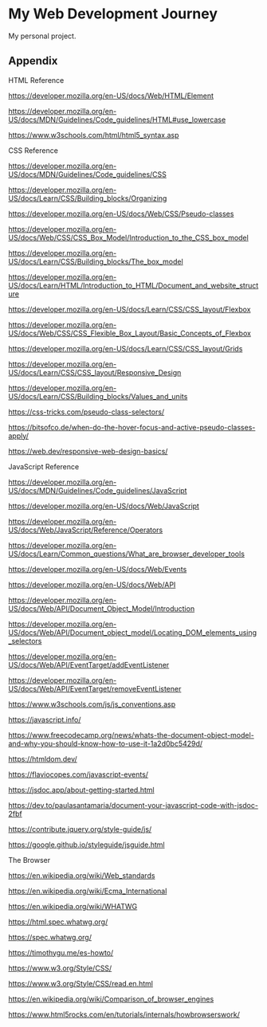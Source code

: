 # My Web Development Journey

My personal project.
## Appendix

HTML Reference  

https://developer.mozilla.org/en-US/docs/Web/HTML/Element

https://developer.mozilla.org/en-US/docs/MDN/Guidelines/Code_guidelines/HTML#use_lowercase

https://www.w3schools.com/html/html5_syntax.asp

CSS Reference

https://developer.mozilla.org/en-US/docs/MDN/Guidelines/Code_guidelines/CSS

https://developer.mozilla.org/en-US/docs/Learn/CSS/Building_blocks/Organizing

https://developer.mozilla.org/en-US/docs/Web/CSS/Pseudo-classes

https://developer.mozilla.org/en-US/docs/Web/CSS/CSS_Box_Model/Introduction_to_the_CSS_box_model

https://developer.mozilla.org/en-US/docs/Learn/CSS/Building_blocks/The_box_model

https://developer.mozilla.org/en-US/docs/Learn/HTML/Introduction_to_HTML/Document_and_website_structure

https://developer.mozilla.org/en-US/docs/Learn/CSS/CSS_layout/Flexbox

https://developer.mozilla.org/en-US/docs/Web/CSS/CSS_Flexible_Box_Layout/Basic_Concepts_of_Flexbox

https://developer.mozilla.org/en-US/docs/Learn/CSS/CSS_layout/Grids

https://developer.mozilla.org/en-US/docs/Learn/CSS/CSS_layout/Responsive_Design

https://developer.mozilla.org/en-US/docs/Learn/CSS/Building_blocks/Values_and_units

https://css-tricks.com/pseudo-class-selectors/

https://bitsofco.de/when-do-the-hover-focus-and-active-pseudo-classes-apply/

https://web.dev/responsive-web-design-basics/

JavaScript Reference

https://developer.mozilla.org/en-US/docs/MDN/Guidelines/Code_guidelines/JavaScript

https://developer.mozilla.org/en-US/docs/Web/JavaScript

https://developer.mozilla.org/en-US/docs/Web/JavaScript/Reference/Operators

https://developer.mozilla.org/en-US/docs/Learn/Common_questions/What_are_browser_developer_tools

https://developer.mozilla.org/en-US/docs/Web/Events

https://developer.mozilla.org/en-US/docs/Web/API

https://developer.mozilla.org/en-US/docs/Web/API/Document_Object_Model/Introduction

https://developer.mozilla.org/en-US/docs/Web/API/Document_object_model/Locating_DOM_elements_using_selectors

https://developer.mozilla.org/en-US/docs/Web/API/EventTarget/addEventListener

https://developer.mozilla.org/en-US/docs/Web/API/EventTarget/removeEventListener

https://www.w3schools.com/js/js_conventions.asp

https://javascript.info/

https://www.freecodecamp.org/news/whats-the-document-object-model-and-why-you-should-know-how-to-use-it-1a2d0bc5429d/

https://htmldom.dev/

https://flaviocopes.com/javascript-events/

https://jsdoc.app/about-getting-started.html

https://dev.to/paulasantamaria/document-your-javascript-code-with-jsdoc-2fbf

https://contribute.jquery.org/style-guide/js/

https://google.github.io/styleguide/jsguide.html

The Browser 

https://en.wikipedia.org/wiki/Web_standards

https://en.wikipedia.org/wiki/Ecma_International

https://en.wikipedia.org/wiki/WHATWG

https://html.spec.whatwg.org/

https://spec.whatwg.org/

https://timothygu.me/es-howto/

https://www.w3.org/Style/CSS/

https://www.w3.org/Style/CSS/read.en.html

https://en.wikipedia.org/wiki/Comparison_of_browser_engines

https://www.html5rocks.com/en/tutorials/internals/howbrowserswork/